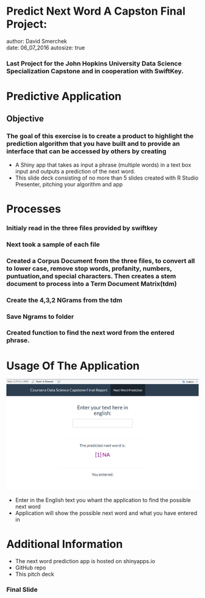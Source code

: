 Predict Next Word A Capston Final Project:
========================================================
author: David Smerchek  
date: 06_07_2016
autosize: true
### Last Project for the John Hopkins University Data Science Specialization Capstone and in cooperation with SwiftKey. 

Predictive Application
========================================================
## Objective

### The goal of this exercise is to create a product to highlight the prediction algorithm that you have built and to provide an interface that can be accessed by others by creating 

- A Shiny app that takes as input a phrase (multiple words) in a text box input and outputs a prediction of the next word.
- This slide deck consisting of no more than 5 slides created with R Studio Presenter, pitching your algorithm and app

Processes
=======================================================
### Initialy read in the three files provided by swiftkey
### Next took a sample of each file 
### Created a Corpus Document from the three files, to convert all to lower case, remove stop words, profanity, numbers, puntuation,and special characters. Then creates a stem document to process into a Term Document Matrix(tdm)
### Create the 4,3,2 NGrams from the tdm
### Save Ngrams to folder
### Created function to find the next word from the entered phrase.

Usage Of The Application
=======================================================
![Predictive Application](./Application_Picture.png)

- Enter in the English text you whant the application to find the possible next word
- Application will show the possible next word and what you have entered in

Additional Information
=======================================================
- The next word prediction app is hosted on shinyapps.io
- GitHub repo
- This pitch deck

### Final Slide

